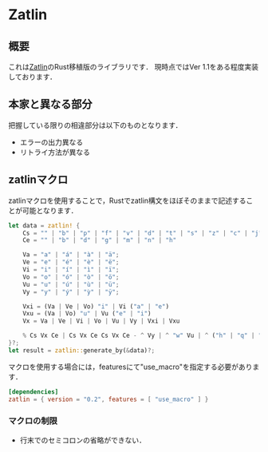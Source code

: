 # Zatlin
## 概要
これは[Zatlin](https://github.com/Ziphil/ZatlinTypescript)のRust移植版のライブラリです．
現時点ではVer 1.1をある程度実装しております．

## 本家と異なる部分
把握している限りの相違部分は以下のものとなります．
* エラーの出力異なる
* リトライ方法が異なる

## zatlinマクロ
zatlinマクロを使用することで，Rustでzatlin構文をほぼそのままで記述することが可能となります．
```rust
let data = zatlin! {
    Cs = "" | "b" | "p" | "f" | "v" | "d" | "t" | "s" | "z" | "c" | "j" | "g" | "k" | "h" | "q" | "r" | "w" | "n" | "m"
    Ce = "" | "b" | "d" | "g" | "m" | "n" | "h"

    Va = "a" | "á" | "à" | "ä";
    Ve = "e" | "é" | "è" | "ë";
    Vi = "i" | "í" | "ì" | "ï";
    Vo = "o" | "ó" | "ò" | "ö";
    Vu = "u" | "ú" | "ù" | "ü";
    Vy = "y" | "ý" | "ỳ" | "ÿ";

    Vxi = (Va | Ve | Vo) "i" | Vi ("a" | "e")
    Vxu = (Va | Vo) "u" | Vu ("e" | "i")
    Vx = Va | Ve | Vi | Vo | Vu | Vy | Vxi | Vxu

    % Cs Vx Ce | Cs Vx Ce Cs Vx Ce - ^ Vy | ^ "w" Vu | ^ ("h" | "q" | "r" | "n" | "m") Vy;
}?;
let result = zatlin::generate_by(&data)?;
```
マクロを使用する場合には，featuresにて"use_macro"を指定する必要があります．
```toml
[dependencies]
zatlin = { version = "0.2", features = [ "use_macro" ] }
```

### マクロの制限
* 行末でのセミコロンの省略ができない．